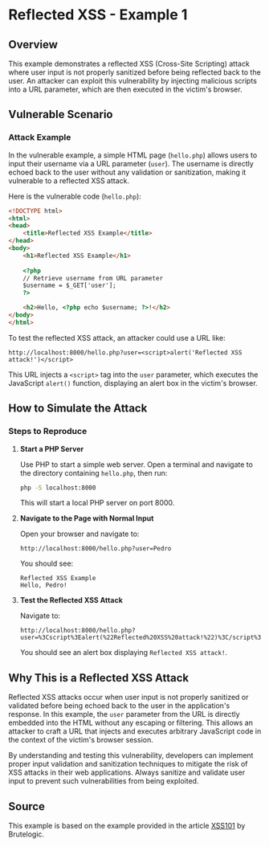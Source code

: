 # Reflected XSS - Example 1

## Overview

This example demonstrates a reflected XSS (Cross-Site Scripting) attack where user input is not properly sanitized before being reflected back to the user. An attacker can exploit this vulnerability by injecting malicious scripts into a URL parameter, which are then executed in the victim's browser.

## Vulnerable Scenario

### Attack Example

In the vulnerable example, a simple HTML page (`hello.php`) allows users to input their username via a URL parameter (`user`). The username is directly echoed back to the user without any validation or sanitization, making it vulnerable to a reflected XSS attack.

Here is the vulnerable code (`hello.php`):

```html
<!DOCTYPE html>
<html>
<head>
    <title>Reflected XSS Example</title>
</head>
<body>
    <h1>Reflected XSS Example</h1>
    
    <?php
    // Retrieve username from URL parameter
    $username = $_GET['user'];
    ?>

    <h2>Hello, <?php echo $username; ?>!</h2>
</body>
</html>
```

To test the reflected XSS attack, an attacker could use a URL like:

```
http://localhost:8000/hello.php?user=<script>alert('Reflected XSS attack!')</script>
```

This URL injects a `<script>` tag into the `user` parameter, which executes the JavaScript `alert()` function, displaying an alert box in the victim's browser.

## How to Simulate the Attack

### Steps to Reproduce

1. **Start a PHP Server**

   Use PHP to start a simple web server. Open a terminal and navigate to the directory containing `hello.php`, then run:

   ```sh
   php -S localhost:8000
   ```

   This will start a local PHP server on port 8000.

2. **Navigate to the Page with Normal Input**

   Open your browser and navigate to:

   ```
   http://localhost:8000/hello.php?user=Pedro
   ```

   You should see:

   ```
   Reflected XSS Example
   Hello, Pedro!
   ```

3. **Test the Reflected XSS Attack**

   Navigate to:

   ```
   http://localhost:8000/hello.php?user=%3Cscript%3Ealert(%22Reflected%20XSS%20attack!%22)%3C/script%3E
   ```

   You should see an alert box displaying `Reflected XSS attack!`.

## Why This is a Reflected XSS Attack

Reflected XSS attacks occur when user input is not properly sanitized or validated before being echoed back to the user in the application's response. In this example, the `user` parameter from the URL is directly embedded into the HTML without any escaping or filtering. This allows an attacker to craft a URL that injects and executes arbitrary JavaScript code in the context of the victim's browser session.

By understanding and testing this vulnerability, developers can implement proper input validation and sanitization techniques to mitigate the risk of XSS attacks in their web applications. Always sanitize and validate user input to prevent such vulnerabilities from being exploited.

## Source

This example is based on the example provided in the article [XSS101](https://brutelogic.com.br/blog/xss101/) by Brutelogic.
